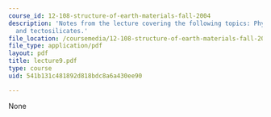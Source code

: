 ```yaml
---
course_id: 12-108-structure-of-earth-materials-fall-2004
description: 'Notes from the lecture covering the following topics: Phyllosilicates,
  and tectosilicates.'
file_location: /coursemedia/12-108-structure-of-earth-materials-fall-2004/541b131c481892d818bdc8a6a430ee90_lecture9.pdf
file_type: application/pdf
layout: pdf
title: lecture9.pdf
type: course
uid: 541b131c481892d818bdc8a6a430ee90

---
```

None